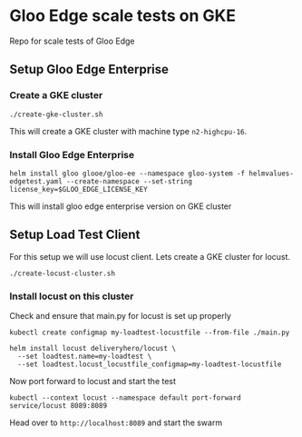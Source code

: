 # Gloo Edge scale tests on GKE
Repo for scale tests of Gloo Edge

## Setup Gloo Edge Enterprise

### Create a GKE cluster
`./create-gke-cluster.sh`

This will create a GKE cluster with machine type `n2-highcpu-16`.

### Install Gloo Edge Enterprise
```
helm install gloo glooe/gloo-ee --namespace gloo-system -f helmvalues-edgetest.yaml --create-namespace --set-string license_key=$GLOO_EDGE_LICENSE_KEY
```

This will install gloo edge enterprise version on GKE cluster

## Setup Load Test Client
For this setup we will use locust client. Lets create a GKE cluster for locust.

`./create-locust-cluster.sh`

### Install locust on this cluster
Check and ensure that main.py for locust is set up properly

```
kubectl create configmap my-loadtest-locustfile --from-file ./main.py

helm install locust deliveryhero/locust \
  --set loadtest.name=my-loadtest \
  --set loadtest.locust_locustfile_configmap=my-loadtest-locustfile
```

Now port forward to locust and start the test
```
kubectl --context locust --namespace default port-forward service/locust 8089:8089
```

Head over to `http://localhost:8089` and start the swarm
